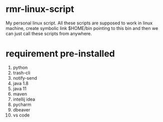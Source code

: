 # rmr-linux-script

My personal linux script.
All these scripts are supposed to work in linux machine, create symbolic link $HOME/bin pointing to this bin and
then we can just call these scripts from anywhere.

# requirement pre-installed
1. python
2. trash-cli
3. notify-send
4. java 1.8
5. java 11
6. maven
7. intellij idea
8. pycharm
9. dbeaver
10. vs code